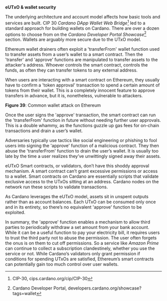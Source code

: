 **eUTxO & wallet security** 

The underlying architecture and account model affects how basic tools and services are built. CIP 30 *Cardano DApp Wallet Web Bridge*[^1] led to a standard approach for building wallets on Cardano. There are over a dozen options to choose from on the *Cardano Developer Portal Showcase*[^2] section. Wallets are arguably more secure due to the UTxO model. 

Ethereum wallet drainers often exploit a 'transferFrom' wallet function used to transfer assets from a user’s wallet to a smart contract. Then the 'transfer' and 'approve' functions are manipulated to transfer assets to the attacker's address. Whoever controls the smart contract, controls the funds, as often they can transfer tokens to any external address.  

When users are interacting with a smart contract on Ethereum, they usually have to confirm a 'token approval' transaction to spend a certain amount of tokens from their wallet. This is a completely innocent feature to approve transfers in advance, but it is, nonetheless, vulnerable to attackers. 

**Figure 39**: Common wallet attack on Ethereum 

Once the user signs the 'approve' transaction, the smart contract can run the 'transferFrom' function in future without needing further user approvals. This is a double whammy, as the functions guzzle up gas fees for on-chain transactions and drain a user’s wallet. 

Adversaries typically use tactics like social engineering or phishing to fool users into signing the 'approve' function of a malicious contract. They then abuse the 'transferFrom' function to drain the user’s wallet. It is usually too late by the time a user realizes they’ve unwittingly signed away their assets. 

eUTxO Smart contracts, or validators, don’t have this shoddy approval mechanism. A smart contract can’t grant excessive permissions or access to a wallet. Smart contracts on Cardano are essentially scripts that validate exclusive access to the UTxOs sitting at an address. Cardano nodes on the network run these scripts to validate transactions. 

As Cardano leverages the eUTxO model, assets sit in unspent outputs rather than as account balances. Each UTxO can be consumed only once and in its entirety, so there’s no equivalent 'approve' function to be exploited.  

In summary, the 'approve' function enables a mechanism to allow third parties to periodically withdraw a set amount from your bank account. While it can be a useful function to pay your electricity bill, it requires users to trust the third party not to abuse the permission. The user often forgets the onus is on them to cut off permissions. So a service like *Amazon Prime* can continue to collect a subscription clandestinely, whether you use the service or not. While Cardano’s validators only grant permission if conditions for spending UTxOs are satisfied, Ethereum’s smart contracts can potentially gain too much control over user wallets.

[^1]: CIP-30, cips.cardano.org/cip/CIP-30
[^2]: Cardano Developer Portal, developers.cardano.org/showcase?tags=wallet
